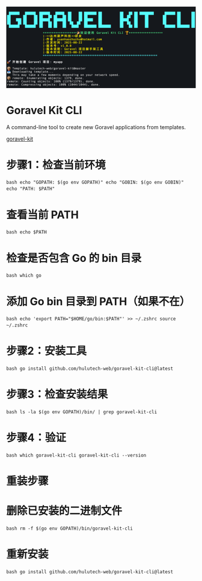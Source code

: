 <p align="center">
  <img src="https://github.com/hulutech-web/goravel-kit-cli/blob/master/image/logo.png?raw=true" width="900" />
</p>




# Goravel Kit CLI

A command-line tool to create new Goravel applications from templates.  

[goravel-kit](https://github.com/hulutech-web/goravel-kit)

# 步骤1：检查当前环境
``bash
echo "GOPATH: $(go env GOPATH)"
echo "GOBIN: $(go env GOBIN)"
echo "PATH: $PATH"
``
# 查看当前 PATH
``bash
echo $PATH
``
# 检查是否包含 Go 的 bin 目录
``bash
which go
``
# 添加 Go bin 目录到 PATH（如果不在）
``bash
echo 'export PATH="$HOME/go/bin:$PATH"' >> ~/.zshrc
source ~/.zshrc
``
# 步骤2：安装工具
``bash
go install github.com/hulutech-web/goravel-kit-cli@latest
``
# 步骤3：检查安装结果
``bash
ls -la $(go env GOPATH)/bin/ | grep goravel-kit-cli
``
# 步骤4：验证
``bash
which goravel-kit-cli
goravel-kit-cli --version
``


# 重装步骤

# 删除已安装的二进制文件
``bash
rm -f $(go env GOPATH)/bin/goravel-kit-cli
``
# 重新安装
``bash
go install github.com/hulutech-web/goravel-kit-cli@latest
``
